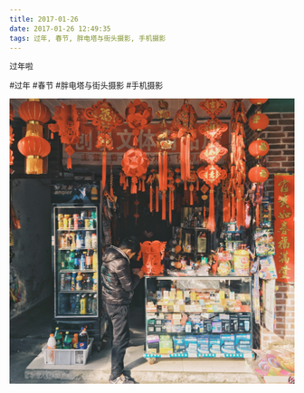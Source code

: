 ```yaml
---
title: 2017-01-26
date: 2017-01-26 12:49:35
tags: 过年, 春节, 胖电塔与街头摄影, 手机摄影
---
```


<p>过年啦</p>

#过年 #春节 #胖电塔与街头摄影 #手机摄影

![](/assets/images/2017/01/34febc53b8cc599bb3c75a3c1ddbe18b.jpg)
